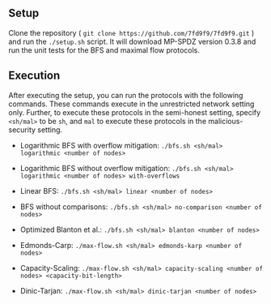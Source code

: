 ## Setup

Clone the repository ( `git clone https://github.com/7fd9f9/7fd9f9.git` ) and run the `./setup.sh` script. It will download MP-SPDZ version 0.3.8 and run the unit tests for the BFS and maximal flow protocols.

## Execution

After executing the setup, you can run the protocols with the following commands.
These commands execute in the unrestricted network setting only.
Further, to execute these protocols in the semi-honest setting, specify `<sh/mal>` to be `sh`,
and `mal` to execute these protocols in the malicious-security setting.

- Logarithmic BFS with overflow mitigation: `./bfs.sh <sh/mal> logarithmic <number of nodes>`
- Logarithmic BFS without overflow mitigation: `./bfs.sh <sh/mal> logarithmic <number of nodes> with-overflows`
- Linear BFS: `./bfs.sh <sh/mal> linear <number of nodes>`
- BFS without comparisons: `./bfs.sh <sh/mal> no-comparison <number of nodes>`
- Optimized Blanton et al.: `./bfs.sh <sh/mal> blanton <number of nodes>`

- Edmonds-Carp: `./max-flow.sh <sh/mal> edmonds-karp <number of nodes>`
- Capacity-Scaling: `./max-flow.sh <sh/mal> capacity-scaling <number of nodes> <capacity-bit-length>`
- Dinic-Tarjan: `./max-flow.sh <sh/mal> dinic-tarjan <number of nodes>`